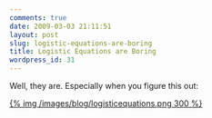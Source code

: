```yaml
---
comments: true
date: 2009-03-03 21:11:51
layout: post
slug: logistic-equations-are-boring
title: Logistic Equations are Boring
wordpress_id: 31
---
```


Well, they are. Especially when you figure this out:

[{% img /images/blog/logisticequations.png 300 %}](/images/blog/logisticequations.png)
